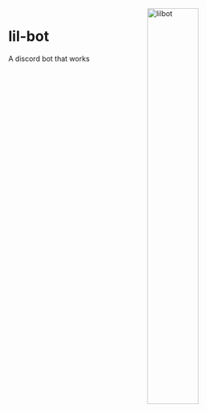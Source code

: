 <img align="right" width="45%" height="45%" alt="lilbot" src="http://nilq.dk/files/lilbot-white.png">

# lil-bot
A discord bot that works
